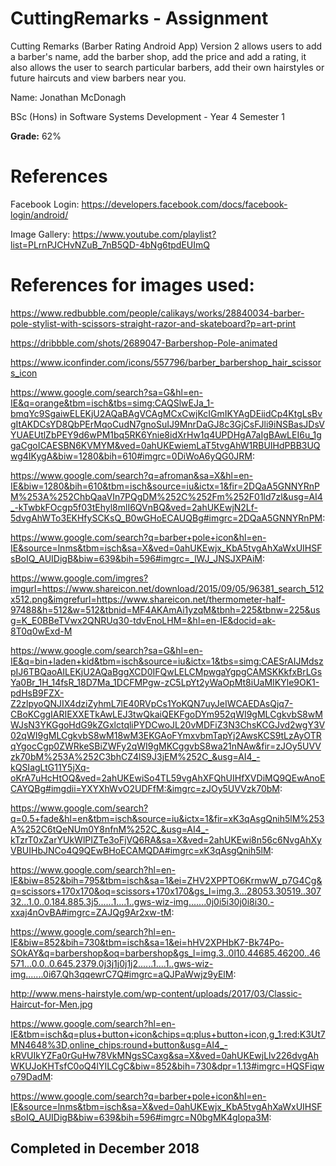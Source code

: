 # CuttingRemarks - Assignment
Cutting Remarks (Barber Rating Android App) Version 2 allows users to add a barber's name, add the barber shop, add the price and add a rating, it also allows the user to search particular barbers, add their own hairstyles or future haircuts and view barbers near you.

Name: Jonathan McDonagh

BSc (Hons) in Software Systems Development - Year 4 Semester 1

**Grade:** 62%  


# References
Facebook Login:
https://developers.facebook.com/docs/facebook-login/android/

Image Gallery:
https://www.youtube.com/playlist?list=PLrnPJCHvNZuB_7nB5QD-4bNg6tpdEUImQ

# References for images used:

https://www.redbubble.com/people/calikays/works/28840034-barber-pole-stylist-with-scissors-straight-razor-and-skateboard?p=art-print

https://dribbble.com/shots/2689047-Barbershop-Pole-animated

https://www.iconfinder.com/icons/557796/barber_barbershop_hair_scissors_icon

https://www.google.com/search?sa=G&hl=en-IE&q=orange&tbm=isch&tbs=simg:CAQSlwEJa_1-bmqYc9SgaiwELEKjU2AQaBAgVCAgMCxCwjKcIGmIKYAgDEiidCp4KtgLsBvgItAKDCsYD8QbPErMqoCudN7gnoSuIJ9MnrDaGJ8c3GjCsFJli9iNSBasJDsVYUAEUtlZbPEY9d6wPM1bq5RK6Ynie8idXrHw1q4UPDHgA7aIgBAwLEI6u_1ggaCgoICAESBN6KVMYM&ved=0ahUKEwiemLaT5tvgAhW1RBUIHdPBB3UQwg4IKygA&biw=1280&bih=610#imgrc=0DiWoA6yQG0JRM:

https://www.google.com/search?q=afroman&sa=X&hl=en-IE&biw=1280&bih=610&tbm=isch&source=iu&ictx=1&fir=2DQaA5GNNYRnPM%253A%252ChbQaaVIn7PQgDM%252C%252Fm%252F01ld7zl&usg=AI4_-kTwbkFOcgp5f03tEhyl8mlI6QVnBQ&ved=2ahUKEwjN2Lf-5dvgAhWTo3EKHfySCKsQ_B0wGHoECAUQBg#imgrc=2DQaA5GNNYRnPM:

https://www.google.com/search?q=barber+pole+icon&hl=en-IE&source=lnms&tbm=isch&sa=X&ved=0ahUKEwjx_KbA5tvgAhXaWxUIHSFsBoIQ_AUIDigB&biw=639&bih=596#imgrc=_lWJ_JNSJXPAiM:

https://www.google.com/imgres?imgurl=https://www.shareicon.net/download/2015/09/05/96381_search_512x512.png&imgrefurl=https://www.shareicon.net/thermometer-half-97488&h=512&w=512&tbnid=MF4AKAmAi1yzqM&tbnh=225&tbnw=225&usg=K_E0BBeTVwx2QNRUq30-tdvEnoLHM=&hl=en-IE&docid=ak-8T0q0wExd-M

https://www.google.com/search?sa=G&hl=en-IE&q=bin+laden+kid&tbm=isch&source=iu&ictx=1&tbs=simg:CAESrAIJMdszpIJ6TBQaoAILEKjU2AQaBggXCD0IFQwLELCMpwgaYgpgCAMSKKkfxBrLGsYa0Br_1H_14fsR_18D7Ma_1DCFMPgw-zC5LpYt2yWaOpMt8iUaMIKYle9OK1-pdHsB9FZX-Z2zlpyoQNJIX4dziZyhmL7lE40RVpCs1YoKQN7uyJeIWCAEDAsQjq7-CBoKCggIARIEXXETkAwLEJ3twQkaiQEKFgoDYm952qWI9gMLCgkvbS8wMWJsN3YKGgoHdG9kZGxlctqliPYDCwoJL20vMDFiZ3N3ChsKCGJvd2wgY3V02qWI9gMLCgkvbS8wM18wM3EKGAoFYmxvbmTapYj2AwsKCS9tLzAyOTRqYgocCgp0ZWRkeSBiZWFy2qWI9gMKCggvbS8wa21nNAw&fir=zJOy5UVVzk70bM%253A%252C3bhCZ4lS9J3jEM%252C_&usg=AI4_-kQSIagLtG11Y5jXq-oKrA7uHcHtOQ&ved=2ahUKEwiSo4TL59vgAhXFQhUIHfXVDiMQ9QEwAnoECAYQBg#imgdii=YXYXhWvO2UDFfM:&imgrc=zJOy5UVVzk70bM:

https://www.google.com/search?q=0.5+fade&hl=en&tbm=isch&source=iu&ictx=1&fir=xK3qAsgQnih5lM%253A%252C6tQeNUm0Y8nfnM%252C_&usg=AI4_-kTzrT0xZarYUkWlPIZTe3oFjVQ6RA&sa=X&ved=2ahUKEwi8n56c6NvgAhXyVBUIHbJNCo4Q9QEwBHoECAMQDA#imgrc=xK3qAsgQnih5lM:

https://www.google.com/search?hl=en-IE&biw=852&bih=795&tbm=isch&sa=1&ei=ZHV2XPPTO6KrmwW_p7G4Cg&q=scissors+170x170&oq=scissors+170x170&gs_l=img.3...28053.30519..30732...1.0..0.184.885.3j5......1....1..gws-wiz-img.......0j0i5i30j0i8i30.-xxaj4nOvBA#imgrc=ZAJQg9Ar2xw-tM:

https://www.google.com/search?hl=en-IE&biw=852&bih=730&tbm=isch&sa=1&ei=hHV2XPHbK7-Bk74Po-SOkAY&q=barbershop&oq=barbershop&gs_l=img.3..0l10.44685.46200..46571...0.0..0.645.2379.0j3j1j0j1j2......1....1..gws-wiz-img.......0i67.Qh3qqewrC7Q#imgrc=aQJPaWwjz9yElM:

http://www.mens-hairstyle.com/wp-content/uploads/2017/03/Classic-Haircut-for-Men.jpg

https://www.google.com/search?hl=en-IE&tbm=isch&q=plus+button+icon&chips=q:plus+button+icon,g_1:red:K3Ut7MN4648%3D,online_chips:round+button&usg=AI4_-kRVUIkYZFa0rGuHw78VkMNgsSCaxg&sa=X&ved=0ahUKEwjLlv226dvgAhWKUJoKHTsfC0oQ4lYILCgC&biw=852&bih=730&dpr=1.13#imgrc=HQSFiqwo79DadM:

https://www.google.com/search?q=barber+pole+icon&hl=en-IE&source=lnms&tbm=isch&sa=X&ved=0ahUKEwjx_KbA5tvgAhXaWxUIHSFsBoIQ_AUIDigB&biw=639&bih=596#imgrc=N0bgMK4gIopa3M:


## Completed in December 2018
